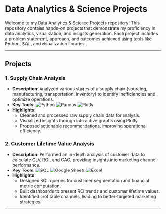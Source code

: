 # Data Analytics & Science Projects

Welcome to my Data Analytics & Science Projects repository! This repository contains hands-on projects that demonstrate my proficiency in data analytics, visualization, and insights generation. Each project includes a problem statement, approach, and outcomes achieved using tools like Python, SQL, and visualization libraries.

---

## Projects

### 1. Supply Chain Analysis
- **Description**: Analyzed various stages of a supply chain (sourcing, manufacturing, transportation, inventory) to identify inefficiencies and optimize operations.
- **Key Tools**: 
  ![Python](https://via.placeholder.com/40) ![Pandas](https://via.placeholder.com/40) ![Plotly](https://via.placeholder.com/40)
- **Highlights**:
  - Cleaned and processed raw supply chain data for analysis.
  - Visualized insights through interactive graphs using Plotly.
  - Proposed actionable recommendations, improving operational efficiency.

### 2. Customer Lifetime Value Analysis
- **Description**: Performed an in-depth analysis of customer data to calculate CLV, ROI, and CAC, providing insights into marketing channel performance.
- **Key Tools**: 
  ![SQL](https://via.placeholder.com/40) ![Google Sheets](https://via.placeholder.com/40) ![Excel](https://via.placeholder.com/40)
- **Highlights**:
  - Designed SQL queries for customer segmentation and financial metric computation.
  - Built dashboards to present ROI trends and customer lifetime values.
  - Identified profitable channels, leading to better-targeted marketing strategies.

---

